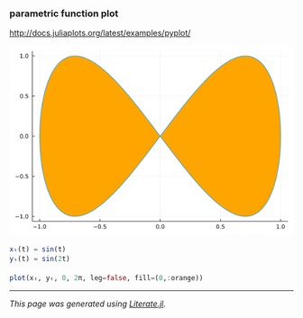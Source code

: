 ### parametric function plot
http://docs.juliaplots.org/latest/examples/pyplot/

![parametric2d.png](images/parametric2d.png)

````julia
xₜ(t) = sin(t)
yₜ(t) = sin(2t)

plot(xₜ, yₜ, 0, 2π, leg=false, fill=(0,:orange))
````

---

*This page was generated using [Literate.jl](https://github.com/fredrikekre/Literate.jl).*

